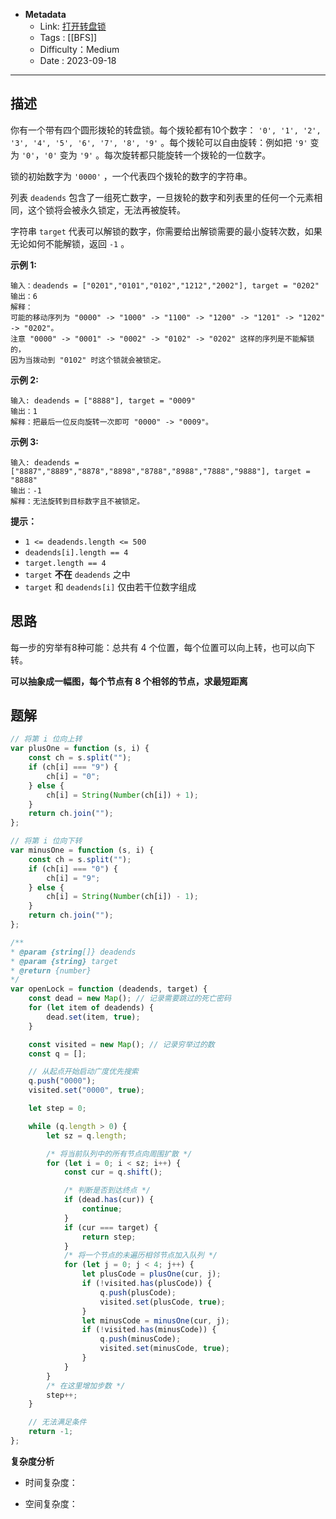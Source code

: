 - **Metadata**
	- Link: [打开转盘锁](https://leetcode.cn/problems/open-the-lock/description/ "https://leetcode.cn/problems/open-the-lock/description/")
	- Tags : [[BFS]]
	- Difficulty：Medium
	- Date : 2023-09-18
---
## 描述

你有一个带有四个圆形拨轮的转盘锁。每个拨轮都有10个数字： `'0', '1', '2', '3', '4', '5', '6', '7', '8', '9'` 。每个拨轮可以自由旋转：例如把 `'9'` 变为 `'0'`，`'0'` 变为 `'9'` 。每次旋转都只能旋转一个拨轮的一位数字。

锁的初始数字为 `'0000'` ，一个代表四个拨轮的数字的字符串。

列表 `deadends` 包含了一组死亡数字，一旦拨轮的数字和列表里的任何一个元素相同，这个锁将会被永久锁定，无法再被旋转。

字符串 `target` 代表可以解锁的数字，你需要给出解锁需要的最小旋转次数，如果无论如何不能解锁，返回 `-1` 。

**示例 1:**

```
输入：deadends = ["0201","0101","0102","1212","2002"], target = "0202"
输出：6
解释：
可能的移动序列为 "0000" -> "1000" -> "1100" -> "1200" -> "1201" -> "1202" -> "0202"。
注意 "0000" -> "0001" -> "0002" -> "0102" -> "0202" 这样的序列是不能解锁的，
因为当拨动到 "0102" 时这个锁就会被锁定。
```

**示例 2:**

```
输入: deadends = ["8888"], target = "0009"
输出：1
解释：把最后一位反向旋转一次即可 "0000" -> "0009"。
```

**示例 3:**

```
输入: deadends = ["8887","8889","8878","8898","8788","8988","7888","9888"], target = "8888"
输出：-1
解释：无法旋转到目标数字且不被锁定。
```

**提示：**

- `1 <= deadends.length <= 500`
- `deadends[i].length == 4`
- `target.length == 4`
- `target` **不在** `deadends` 之中
- `target` 和 `deadends[i]` 仅由若干位数字组成

## 思路

每一步的穷举有8种可能：总共有 4 个位置，每个位置可以向上转，也可以向下转。

**可以抽象成一幅图，每个节点有 8 个相邻的节点，求最短距离**


## 题解

```js
// 将第 i 位向上转
var plusOne = function (s, i) {
    const ch = s.split("");
    if (ch[i] === "9") {
        ch[i] = "0";
    } else {
        ch[i] = String(Number(ch[i]) + 1);
    }
    return ch.join("");
};

// 将第 i 位向下转
var minusOne = function (s, i) {
    const ch = s.split("");
    if (ch[i] === "0") {
        ch[i] = "9";
    } else {
        ch[i] = String(Number(ch[i]) - 1);
    }
    return ch.join("");
};

/**
* @param {string[]} deadends
* @param {string} target
* @return {number}
*/
var openLock = function (deadends, target) {
    const dead = new Map(); // 记录需要跳过的死亡密码
    for (let item of deadends) {
        dead.set(item, true);
    }

    const visited = new Map(); // 记录穷举过的数
    const q = [];

    // 从起点开始启动广度优先搜索
    q.push("0000");
    visited.set("0000", true);

    let step = 0;

    while (q.length > 0) {
        let sz = q.length;

        /* 将当前队列中的所有节点向周围扩散 */
        for (let i = 0; i < sz; i++) {
            const cur = q.shift();

            /* 判断是否到达终点 */
            if (dead.has(cur)) {
                continue;
            }
            if (cur === target) {
                return step;
            }
            /* 将一个节点的未遍历相邻节点加入队列 */
            for (let j = 0; j < 4; j++) {
                let plusCode = plusOne(cur, j);
                if (!visited.has(plusCode)) {
                    q.push(plusCode);
                    visited.set(plusCode, true);
                }
                let minusCode = minusOne(cur, j);
                if (!visited.has(minusCode)) {
                    q.push(minusCode);
                    visited.set(minusCode, true);
                }
            }
        }
        /* 在这里增加步数 */
        step++;
    }

    // 无法满足条件
    return -1;
};
```

**复杂度分析**

- 时间复杂度：

- 空间复杂度：